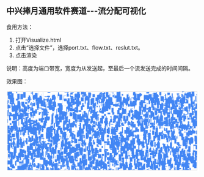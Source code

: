 ## 中兴捧月通用软件赛道---流分配可视化

食用方法：

1. 打开Visualize.html
2. 点击“选择文件”，选择port.txt、flow.txt、reslut.txt。
3. 点击渲染

说明：高度为端口带宽，宽度为从发送起，至最后一个流发送完成的时间间隔。

效果图：

![image-20230423042854960](readme.assets/image-20230423042854960.png)

